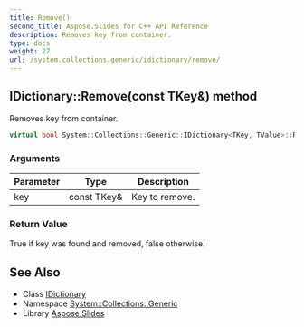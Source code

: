 ```yaml
---
title: Remove()
second_title: Aspose.Slides for C++ API Reference
description: Removes key from container.
type: docs
weight: 27
url: /system.collections.generic/idictionary/remove/
---
```

## IDictionary::Remove(const TKey\&) method


Removes key from container.

```cpp
virtual bool System::Collections::Generic::IDictionary<TKey, TValue>::Remove(const TKey &key)=0
```


### Arguments

| Parameter | Type | Description |
| --- | --- | --- |
| key | const TKey\& | Key to remove. |

### Return Value

True if key was found and removed, false otherwise.

## See Also

* Class [IDictionary](../)
* Namespace [System::Collections::Generic](../../)
* Library [Aspose.Slides](../../../)